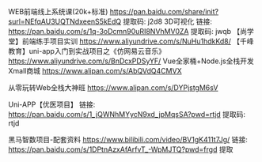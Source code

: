 <!--
 * @Author: 周炳艳 434387059@qq.com
 * @Date: 2023-12-25 22:13:13
 * @LastEditors: 周炳艳 434387059@qq.com
 * @LastEditTime: 2023-12-25 22:13:21
 * @FilePath: /mygithub/utils/11.资源/web资源.md
 * @Description: 这是默认设置,请设置`customMade`, 打开koroFileHeader查看配置 进行设置: https://github.com/OBKoro1/koro1FileHeader/wiki/%E9%85%8D%E7%BD%AE
-->
WEB前端线上系统课(20k+标准)
 https://pan.baidu.com/share/init?surl=NEfqAU3UQTNdxeenS5kEdQ 提取码: j2d8
3D可视化
链接: https://pan.baidu.com/s/1q-3oDcmn90uRI8NVhMV0ZA 提取码: jwqb
【尚学堂】前端练手项目实训
https://www.aliyundrive.com/s/NuHu1hdkKd8/
【千峰教育】uni-app入门到实战项目之《仿网易云音乐》
https://www.aliyundrive.com/s/BnDcxPDSyYF/
Vue全家桶+Node.js全栈开发Xmall商城
https://www.alipan.com/s/AbQVdQ4CMVX

从零玩转Web全栈大神班
https://www.alipan.com/s/DYPjstgM6sV

Uni-APP【优医项目】
链接: https://pan.baidu.com/s/1_jQWNhMYycN9xd_jpMqsSA?pwd=rtjd 提取码: rtjd 

黑马智数项目-配套资料
https://www.bilibili.com/video/BV1gK411t7Jg/
链接: https://pan.baidu.com/s/1DPtnAzxAfArfvT_-WpMJTQ?pwd=frgd 提取